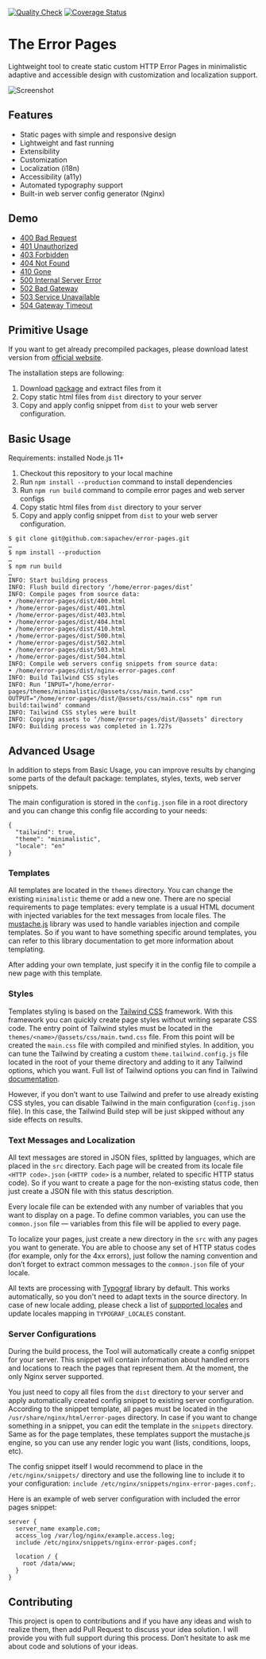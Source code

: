 [![Quality Check](https://github.com/sapachev/error-pages/actions/workflows/ci.yml/badge.svg)](https://github.com/sapachev/error-pages/actions/workflows/ci.yml) [![Coverage Status](https://coveralls.io/repos/github/sapachev/error-pages/badge.svg?branch=main)](https://coveralls.io/github/sapachev/error-pages?branch=main)

# The Error Pages

Lightweight tool to create static custom HTTP Error Pages in minimalistic adaptive and accessible design with customization and localization support.

![Screenshot](https://sapachev.github.io/error-pages/assets/screenshot.png?3)

## Features

* Static pages with simple and responsive design
* Lightweight and fast running
* Extensibility
* Customization
* Localization (i18n)
* Accessibility (a11y)
* Automated typography support
* Built-in web server config generator (Nginx)


## Demo

* [400 Bad Request](https://sapachev.com/error-pages/bad-request)
* [401 Unauthorized](https://sapachev.com/error-pages/unauthorized)
* [403 Forbidden](https://sapachev.com/error-pages/forbidden)
* [404 Not Found](https://sapachev.com/error-pages/not-found)
* [410 Gone](https://sapachev.com/error-pages/gone)
* [500 Internal Server Error](https://sapachev.com/error-pages/internal-server-error)
* [502 Bad Gateway](https://sapachev.com/error-pages/bad-gateway)
* [503 Service Unavailable](https://sapachev.com/error-pages/service-unavailable)
* [504 Gateway Timeout](https://sapachev.com/error-pages/gateway-timeout)


## Primitive Usage

If you want to get already precompiled packages, please download latest version from [official website](https://sapachev.github.io/error-pages/#precompiled-packages).

The installation steps are following:
1. Download [package](https://sapachev.github.io/error-pages/#precompiled-packages) and extract files from it
2. Copy static html files from `dist` directory to your server
3. Copy and apply config snippet from `dist` to your web server configuration.


## Basic Usage

Requirements: installed Node.js 11+

1. Checkout this repository to your local machine
2. Run `npm install --production` command to install dependencies
3. Run `npm run build` command to compile error pages and web server configs
4. Copy static html files from `dist` directory to your server
5. Copy and apply config snippet from `dist` to your web server configuration.

```
$ git clone git@github.com:sapachev/error-pages.git
…
$ npm install --production
…
$ npm run build
…
INFO: Start building process
INFO: Flush build directory ‘/home/error-pages/dist’
INFO: Compile pages from source data:
• /home/error-pages/dist/400.html
• /home/error-pages/dist/401.html
• /home/error-pages/dist/403.html
• /home/error-pages/dist/404.html
• /home/error-pages/dist/410.html
• /home/error-pages/dist/500.html
• /home/error-pages/dist/502.html
• /home/error-pages/dist/503.html
• /home/error-pages/dist/504.html
INFO: Compile web servers config snippets from source data:
• /home/error-pages/dist/nginx-error-pages.conf
INFO: Build Tailwind CSS styles
INFO: Run ‘INPUT="/home/error-pages/themes/minimalistic/@assets/css/main.twnd.css" OUTPUT="/home/error-pages/dist/@assets/css/main.css" npm run build:tailwind’ command
INFO: Tailwind CSS styles were built
INFO: Copying assets to ‘/home/error-pages/dist/@assets’ directory
INFO: Building process was completed in 1.727s
```


## Advanced Usage

In addition to steps from Basic Usage, you can improve results by changing some parts of the default package: templates, styles, texts, web server snippets.

The main configuration is stored in the `config.json` file in a root directory and you can change this config file according to your needs:

```
{
  "tailwind": true,
  "theme": "minimalistic",
  "locale": "en"
}
```

### Templates

All templates are located in the `themes` directory. You can change the existing `minimalistic` theme or add a new one. There are no special requirements to page templates: every template is a usual HTML document with injected variables for the text messages from locale files. The [mustache.js](https://www.npmjs.com/package/mustache) library was used to handle variables injection and compile templates. So if you want to have something specific around templates, you can refer to this library documentation to get more information about templating.

After adding your own template, just specify it in the config file to compile a new page with this template.


### Styles

Templates styling is based on the [Tailwind CSS](https://tailwindcss.com/) framework. With this framework you can quickly create page styles without writing separate CSS code. The entry point of Tailwind styles must be located in the `themes/<name>/@assets/css/main.twnd.css` file. From this point will be created the `main.css` file with compiled and minified styles. In addition, you can tune the Tailwind by creating a custom `theme.tailwind.config.js` file located in the root of your theme directory and adding to it any Tailwind options, which you want. Full list of Tailwind options you can find in Tailwind [documentation](https://tailwindcss.com/docs/configuration).

However, if you don’t want to use Tailwind and prefer to use already existing CSS styles, you can disable Tailwind in the main configuration (`config.json` file). In this case, the Tailwind Build step will be just skipped without any side effects on results.


### Text Messages and Localization

All text messages are stored in JSON files, splitted by languages, which are placed in the `src` directory. Each page will be created from its locale file `<HTTP code>.json` (`<HTTP code>` is a number, related to specific HTTP status code). So if you want to create a page for the non-existing status code, then just create a JSON file with this status description.

Every locale file can be extended with any number of variables that you want to display on a page. To define common variables, you can use the `common.json` file — variables from this file will be applied to every page.

To localize your pages, just create a new directory in the `src` with any pages you want to generate. You are able to choose any set of HTTP status codes (for example, only for the 4xx errors), just follow the naming convention and don’t forget to extract common messages to the `common.json` file of your locale.

All texts are processing with [Typograf](https://github.com/typograf/typograf) library by default. This works automatically, so you don't need to adapt texts in the source directory. In case of new locale adding, please check a list of [supported locales](https://github.com/typograf/typograf/blob/dev/docs/LOCALES.en-US.md) and update locales mapping in `TYPOGRAF_LOCALES` constant.


### Server Configurations

During the build process, the Tool will automatically create a config snippet for your server. This snippet will contain information about handled errors and locations to reach the pages that represent them. At the moment, the only Nginx server supported.

You just need to copy all files from the `dist` directory to your server and apply automatically created config snippet to existing server configuration. According to the snippet template, all pages must be located in the `/usr/share/nginx/html/error-pages` directory. In case if you want to change something in a snippet, you can edit the template in the `snippets` directory. Same as for the page templates, these templates support the mustache.js engine, so you can use any render logic you want (lists, conditions, loops, etc).

The config snippet itself I would recommend to place in the `/etc/nginx/snippets/` directory and use the following line to include it to your configuration: `include /etc/nginx/snippets/nginx-error-pages.conf;`.

Here is an example of web server configuration with included the error pages snippet:

```
server {
  server_name example.com;
  access_log /var/log/nginx/example.access.log;
  include /etc/nginx/snippets/nginx-error-pages.conf;

  location / {
    root /data/www;
  }
}
```


## Contributing

This project is open to contributions and if you have any ideas and wish to realize them, then add Pull Request to discuss your idea solution. I will provide you with full support during this process. Don’t hesitate to ask me about code and solutions of your ideas.
